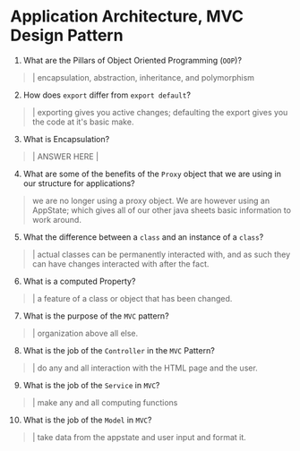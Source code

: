 # Application Architecture, MVC Design Pattern
01. What are the Pillars of Object Oriented Programming (`OOP`)?
  
  > | encapsulation, abstraction, inheritance, and polymorphism

02. How does `export` differ from `export default`?
  
  > | exporting gives you active changes; defaulting the export gives you the code at it's basic make. 

03. What is Encapsulation?
  
  > | ANSWER HERE |

04. What are some of the benefits of the `Proxy` object that we are using in our structure for applications?
  
  > we are no longer using a proxy object. We are however using an AppState; which gives all of our other java sheets basic information to work around.

05. What the difference between a `class` and an instance of a `class`?
  
  > | actual classes can be permanently interacted with, and as such they can have changes interacted with after the fact. 

06. What is a computed Property?
  
  > | a feature of a class or object that has been changed. 

07. What is the purpose of the `MVC` pattern?
  
  > | organization above all else. 

08. What is the job of the `Controller` in the `MVC` Pattern?
  
  > | do any and all interaction with the HTML page and the user. 

09. What is the job of the `Service` in `MVC`?
  
  > | make any and all computing functions

10. What is the job of the `Model` in `MVC`?
  
  > | take data from the appstate and user input and format it. 
